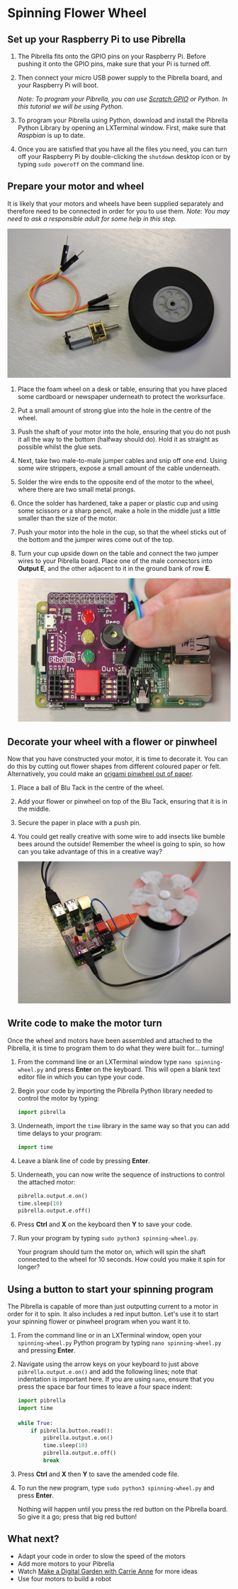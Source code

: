 # Spinning Flower Wheel

## Set up your Raspberry Pi to use Pibrella

1. The Pibrella fits onto the GPIO pins on your Raspberry Pi. Before pushing it onto the GPIO pins, make sure that your Pi is turned off.

1. Then connect your micro USB power supply to the Pibrella board, and your Raspberry Pi will boot.

    *Note: To program your Pibrella, you can use [Scratch GPIO](http://cymplecy.github.io/scratch_gpio/) or Python. In this tutorial we will be using Python.*

1. To program your Pibrella using Python, download and install the Pibrella Python Library by opening an LXTerminal window. First, make sure that *Raspbian* is up to date.

1. Once you are satisfied that you have all the files you need, you can turn off your Raspberry Pi by double-clicking the `shutdown` desktop icon or by typing `sudo poweroff` on the command line.

## Prepare your motor and wheel

It is likely that your motors and wheels have been supplied separately and therefore need to be connected in order for you to use them. *Note: You may need to ask a responsible adult for some help in this step.*

  ![](images/hardware.JPG)

1. Place the foam wheel on a desk or table, ensuring that you have placed some cardboard or newspaper underneath to protect the worksurface.

1. Put a small amount of strong glue into the hole in the centre of the wheel.

1. Push the shaft of your motor into the hole, ensuring that you do not push it all the way to the bottom (halfway should do). Hold it as straight as possible whilst the glue sets.

1. Next, take two male-to-male jumper cables and snip off one end. Using some wire strippers, expose a small amount of the cable underneath.

1. Solder the wire ends to the opposite end of the motor to the wheel, where there are two small metal prongs.

1. Once the solder has hardened, take a paper or plastic cup and using some scissors or a sharp pencil, make a hole in the middle just a little smaller than the size of the motor.

1. Push your motor into the hole in the cup, so that the wheel sticks out of the bottom and the jumper wires come out of the top.

1. Turn your cup upside down on the table and connect the two jumper wires to your Pibrella board. Place one of the male connectors into **Output E**, and the other adjacent to it in the ground bank of row **E**.

    ![](images/setup.JPG)

## Decorate your wheel with a flower or pinwheel

Now that you have constructed your motor, it is time to decorate it. You can do this by cutting out flower shapes from different coloured paper or felt. Alternatively, you could make an [origami pinwheel out of paper](http://www.wikihow.com/Make-an-Origami-Pinwheel).

1. Place a ball of Blu Tack in the centre of the wheel.

1. Add your flower or pinwheel on top of the Blu Tack, ensuring that it is in the middle.

1. Secure the paper in place with a push pin.

1. You could get really creative with some wire to add insects like bumble bees around the outside! Remember the wheel is going to spin, so how can you take advantage of this in a creative way?

    ![](images/spinning-flower.JPG)

## Write code to make the motor turn

Once the wheel and motors have been assembled and attached to the Pibrella, it is time to program them to do what they were built for... turning!

1. From the command line or an LXTerminal window type `nano spinning-wheel.py` and press **Enter** on the keyboard. This will open a blank text editor file in which you can type your code.

1. Begin your code by importing the Pibrella Python library needed to control the motor by typing:

    ```python
    import pibrella
    ```

1. Underneath, import the `time` library in the same way so that you can add time delays to your program:

    ```python
    import time
    ```
1. Leave a blank line of code by pressing **Enter**.

1. Underneath, you can now write the sequence of instructions to control the attached motor:

    ```python
    pibrella.output.e.on()
    time.sleep(10)
    pibrella.output.e.off()
    ```

1. Press **Ctrl** and **X** on the keyboard then **Y** to save your code.

1. Run your program by typing `sudo python3 spinning-wheel.py`.

    Your program should turn the motor on, which will spin the shaft connected to the wheel for 10 seconds. How could you make it spin for longer?

## Using a button to start your spinning program

The Pibrella is capable of more than just outputting current to a motor in order for it to spin. It also includes a red input button. Let's use it to start your spinning flower or pinwheel program when you want it to.

1. From the command line or in an LXTerminal window, open your `spinning-wheel.py` Python program by typing `nano spinning-wheel.py` and pressing **Enter**.

1. Navigate using the arrow keys on your keyboard to just above `pibrella.output.e.on()` and add the following lines; note that indentation is important here. If you are using `nano`, ensure that you press the space bar four times to leave a four space indent:

    ```python
    import pibrella
    import time

    while True:
        if pibrella.button.read():
            pibrella.output.e.on()
            time.sleep(10)
            pibrella.output.e.off()
            break
    ```

1. Press **Ctrl** and **X** then **Y** to save the amended code file.

1. To run the new program, type `sudo python3 spinning-wheel.py` and press **Enter**.

    Nothing will happen until you press the red button on the Pibrella board. So give it a go; press that big red button!

## What next?

- Adapt your code in order to slow the speed of the motors
- Add more motors to your Pibrella
- Watch [Make a Digital Garden with Carrie Anne](https://www.youtube.com/watch?v=4Fs7y7gZIag) for more ideas
- Use four motors to build a robot
